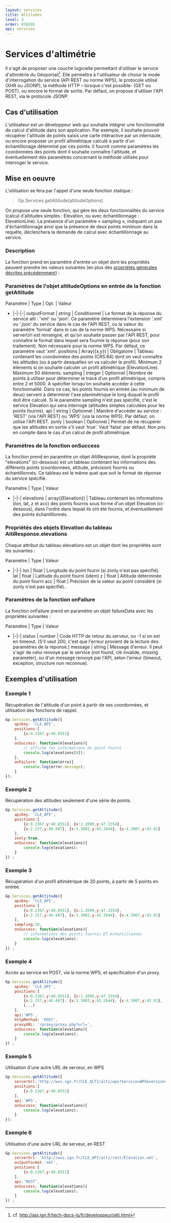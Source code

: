 ```yaml
---
layout: services
title: Altitudes
level: 3
order: 030205
api: services
---
```


# Services d'altimétrie

Il s'agit de proposer une couche logicielle permettant d'utiliser le service d'altimétrie du Géoportail[^8]. Elle permettra à l'utilisateur de choisir le mode d'interrogation du service (API REST ou norme WPS), le protocole utilisé (XHR ou JSONP), la méthode HTTP – lorsque c'est possible- (GET ou POST), ou encore le format de sortie. Par défaut, on propose d'utiliser l'API REST, via le protocole JSONP.

## Cas d'utilisation

L'utilisateur est un développeur web qui souhaite intégrer une fonctionnalité de calcul d'altitude dans son application. Par exemple, il souhaite pouvoir récupérer l'altitude de points saisis une carte intéractive par un internaute, ou encore proposer un profil altimétrique calculé à partir d'un échantillonage déterminé par ces points. Il fournit comme paramètres les coordonnées des points dont il souhaite connaître l'altitude, et éventuellement des paramètres concernant la méthode utilisée pour interroger le service.

## Mise en oeuvre

L'utilisation se fera par l'appel d'une seule fonction statique :

> Gp.Services.getAltitude(altitudeOptions)

On propose une seule fonction, qui gère les deux fonctionnalités du service (calcul d'altitudes simples : Elevation, ou avec échantillonnage : ElevationLine). La présence d'un paramètre « sampling », indiquant un pas d'échantillonnage ainsi que la présence de deux points minimum dans la requête, déclenchera la demande de calcul avec échantillonnage au service.

### Description

La fonction prend en paramètre d'entrée un objet dont les propriétés peuvent prendre les valeurs suivantes (en plus des [propriétés générales décrites précédemment](./dd_services.html#commonParams)) :

### Paramètres de l'objet altitudeOptions en entrée de la fonction getAltitude

Paramètre | Type | Opt. | Valeur
- |-|-|-|
outputFormat | string | Conditionnel | Le format de la réponse du service alti : 'xml' ou 'json'. Ce paramètre déterminera l'extension '.xml' ou '.json' du service dans le cas de l'API REST, ou la valeur du paramètre 'format' dans le cas de la norme WPS. Nécessaire si serverUrl est renseigné, et qu'on souhaite passer par l'API REST, pour connaître le format dans lequel sera fournie la réponse (pour son traitement). Non nécessaire pour la norme WPS. Par défaut, ce paramètre vaut 'xml'.
positions | Array({x,y}) | Obligatoire | Tableau contenant les coordonnées des points (CRS:84) dont on veut connaître les altitudes (ou à partir desquelles on va calculer le profil). Minimum 2 éléments si on souhaite calculer un profil altimétrique (ElevationLine). Maximum 50 éléments.
sampling | Integer | Optionnel | Nombre de points à utiliser pour déterminer le tracé d'un profil altimétrique, compris entre 2 et 5000. A spécifier lorsqu'on souhaite accéder à cette fonctionnalité. Dans ce cas, les points fournis en entrée (au minimum de deux) servent à déterminer l'axe planimétrique le long duquel le profil doit être calculé. Si le paramètre sampling n'est pas spécifié, c'est le service Elevation qui sera interrogé (altitudes simples calculées pour les points fournis).
api | string | Optionnel | Manière d'accéder au service : 'REST' (via l'API REST) ou 'WPS' (via la norme WPS). Par défaut, on utilise l'API REST.
zonly | boolean | Optionnel | Permet de ne récupérer que les altitudes en sortie s'il vaut 'true'. Vaut 'false' par défaut. Non pris en compte dans le cas d'un calcul de profil altimétrique.

### Paramètres de la fonction onSuccess 

La fonction prend en paramètre un objet AltiResponse, dont la propriété "elevations" (ci-dessous) est un tableau contenant les informations des différents points (coordonnées, altitude, précision) fournis ou échantillonnés. Ce tableau est le même quel que soit le format de réponse du service spécifié.

Paramètre | Type | Valeur
- |-|-|
elevations | array({Elevation}) | Tableau contenant les informations (lon, lat, z et acc) des points fournis sous forme d'un objet Elevation (ci-dessous), dans l'ordre dans lequel ils ont été fournis, et éventuellement des points échantillonnés.


### Propriétés des objets Elevation du tableau AltiResponse.elevations

Chaque attribut du tableau elevations est un objet dont les propriétés sont les suivantes :

Paramètre | Type | Valeur
- |-|-|
lon | float | Longitude du point fourni (si zonly n'est pas spécifié).
lat | float | Latitude du point fourni (idem)
z | float | Altitude déterminée du point fourni
acc | float | Précision de la valeur au point considéré (si zonly n'est pas spécifié)..


### Paramètres de la fonction onFailure

La fonction onFailure prend en paramètre un objet failureData avec les propriétés suivantes :

Paramètre | Type | Valeur
- |-|-|
status | number | Code HTTP de retour du serveur, ou -1 si on est en timeout. (S'il vaut 200, c'est que l'erreur provient de la lecture des paramètres de la réponse.)
message | string | Message d'erreur. Il peut s'agir de celui renvoyé par le service (not found, clé invalide, missing parameter), ou d'un message renvoyé par l'API, selon l'erreur (timeout, exception, structure non reconnue).

## Exemples d'utilisation

### Exemple 1

Récupération de l'altitude d'un point à partir de ses coordonnées, et utilisation des fonctions de rappel.

``` javascript
Gp.Services.getAltitude({
	apiKey: 'CLE_API',
	positions:[
		{x:0.2367,y:48.0551}
	],
	onSuccess: function(elevations){
		// affiche les informations du point fourni
		console.log(elevations[0]);
	},
	onFailure: function(erro){
		console.log(error.message);
	}
});
```

### Exemple 2 

Récupération des altitudes seulement d'une série de points. 

``` javascript
Gp.Services.getAltitude({
	apiKey: 'CLE_API',
	positions:[
		{x:0.2367,y:48.0551}, {x:1.2099,y:47.3354},
		{x:2.157,y:46.607}, {x:3.3003,y:45.2644}, {x:4.3907,y:43.91}
	],
	zonly:true,
	onSuccess: function(elevations){
		console.log(elevations);
	}
}) ;
```

### Exemple 3

Récupération d'un profil altimétrique de 20 points, à partir de 5 points en entrée.

``` javascript
Gp.Services.getAltitude({
	apiKey: 'CLE_API',
	positions:[
		{x:0.2367,y:48.0551}, {x:1.2099,y:47.3354},
		{x:2.157,y:46.607}, {x:3.3003,y:45.2644}, {x:4.3907,y:43.91}
	],
	sampling:20,
	onSuccess: function(elevations){
		// informations des points fournis ET échantillonnés
		console.log(elevations);
	}
}) ;
```

### Exemple 4

Accès au service en POST, via la norme WPS, et spécification d'un proxy.

``` javascript
Gp.Services.getAltitude({
	apiKey: 'CLE_API',
	positions:[
		{x:0.2367,y:48.0551}, {x:1.2099,y:47.3354},
		{x:2.157,y:46.607}, {x:3.3003,y:45.2644}, {x:4.3907,y:43.91},
		(...)
	],
	api:'WPS',
	httpMethod: 'POST',
	proxyURL: '/proxy/proxy.php?url=',
	onSuccess: function(elevations){
		console.log(elevations);
	}
}) ;
```

### Exemple 5

Utilisation d'une autre URL de serveur, en WPS


``` javascript
Gp.Services.getAltitude({
	serverUrl:'http://wxs.ign.fr/CLE_ALTI/alti/wps?service=WPS&version=1.0.0',
	positions:[
		{x:0.2367,y:48.0551}
	],
	api:'WPS',
	onSuccess: function(elevations){
		console.log(elevations);
	}
});
```
### Exemple 6

Utilisation d'une autre URL de serveur, en REST


``` javascript
Gp.Services.getAltitude({
	serverUrl: 'http://wxs.ign.fr/CLE_API/alti/rest/Elevation.xml',
	outputFormat:'xml',
	positions:[
		{x:0.2367,y:48.0551}
	],
	api:'REST',
	onSuccess: function(elevations){
		console.log(elevations);
	}
}) ;
```


[^8]: cf. http://api.ign.fr/tech-docs-js/fr/developpeur/alti.html
